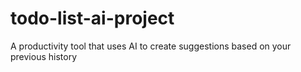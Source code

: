# todo-list-ai-project
A productivity tool that uses AI to create suggestions based on your previous history
